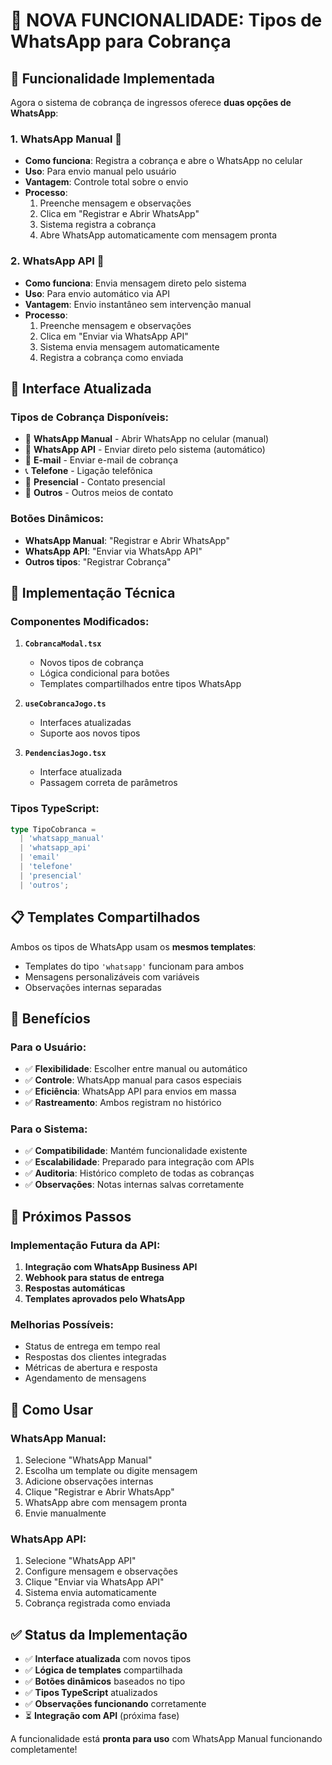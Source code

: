 # 🚀 NOVA FUNCIONALIDADE: Tipos de WhatsApp para Cobrança

## 📱 Funcionalidade Implementada

Agora o sistema de cobrança de ingressos oferece **duas opções de WhatsApp**:

### 1. **WhatsApp Manual** 📲
- **Como funciona**: Registra a cobrança e abre o WhatsApp no celular
- **Uso**: Para envio manual pelo usuário
- **Vantagem**: Controle total sobre o envio
- **Processo**: 
  1. Preenche mensagem e observações
  2. Clica em "Registrar e Abrir WhatsApp"
  3. Sistema registra a cobrança
  4. Abre WhatsApp automaticamente com mensagem pronta

### 2. **WhatsApp API** 🤖
- **Como funciona**: Envia mensagem direto pelo sistema
- **Uso**: Para envio automático via API
- **Vantagem**: Envio instantâneo sem intervenção manual
- **Processo**:
  1. Preenche mensagem e observações
  2. Clica em "Enviar via WhatsApp API"
  3. Sistema envia mensagem automaticamente
  4. Registra a cobrança como enviada

## 🎨 Interface Atualizada

### Tipos de Cobrança Disponíveis:
- 📱 **WhatsApp Manual** - Abrir WhatsApp no celular (manual)
- 🤖 **WhatsApp API** - Enviar direto pelo sistema (automático)
- 📧 **E-mail** - Enviar e-mail de cobrança
- 📞 **Telefone** - Ligação telefônica
- 👤 **Presencial** - Contato presencial
- 🔗 **Outros** - Outros meios de contato

### Botões Dinâmicos:
- **WhatsApp Manual**: "Registrar e Abrir WhatsApp"
- **WhatsApp API**: "Enviar via WhatsApp API"
- **Outros tipos**: "Registrar Cobrança"

## 🔧 Implementação Técnica

### Componentes Modificados:
1. **`CobrancaModal.tsx`**
   - Novos tipos de cobrança
   - Lógica condicional para botões
   - Templates compartilhados entre tipos WhatsApp

2. **`useCobrancaJogo.ts`**
   - Interfaces atualizadas
   - Suporte aos novos tipos

3. **`PendenciasJogo.tsx`**
   - Interface atualizada
   - Passagem correta de parâmetros

### Tipos TypeScript:
```typescript
type TipoCobranca = 
  | 'whatsapp_manual' 
  | 'whatsapp_api' 
  | 'email' 
  | 'telefone' 
  | 'presencial' 
  | 'outros';
```

## 📋 Templates Compartilhados

Ambos os tipos de WhatsApp usam os **mesmos templates**:
- Templates do tipo `'whatsapp'` funcionam para ambos
- Mensagens personalizáveis com variáveis
- Observações internas separadas

## 🎯 Benefícios

### Para o Usuário:
- ✅ **Flexibilidade**: Escolher entre manual ou automático
- ✅ **Controle**: WhatsApp manual para casos especiais
- ✅ **Eficiência**: WhatsApp API para envios em massa
- ✅ **Rastreamento**: Ambos registram no histórico

### Para o Sistema:
- ✅ **Compatibilidade**: Mantém funcionalidade existente
- ✅ **Escalabilidade**: Preparado para integração com APIs
- ✅ **Auditoria**: Histórico completo de todas as cobranças
- ✅ **Observações**: Notas internas salvas corretamente

## 🚀 Próximos Passos

### Implementação Futura da API:
1. **Integração com WhatsApp Business API**
2. **Webhook para status de entrega**
3. **Respostas automáticas**
4. **Templates aprovados pelo WhatsApp**

### Melhorias Possíveis:
- Status de entrega em tempo real
- Respostas dos clientes integradas
- Métricas de abertura e resposta
- Agendamento de mensagens

## 📱 Como Usar

### WhatsApp Manual:
1. Selecione "WhatsApp Manual"
2. Escolha um template ou digite mensagem
3. Adicione observações internas
4. Clique "Registrar e Abrir WhatsApp"
5. WhatsApp abre com mensagem pronta
6. Envie manualmente

### WhatsApp API:
1. Selecione "WhatsApp API"
2. Configure mensagem e observações
3. Clique "Enviar via WhatsApp API"
4. Sistema envia automaticamente
5. Cobrança registrada como enviada

## ✅ Status da Implementação

- ✅ **Interface atualizada** com novos tipos
- ✅ **Lógica de templates** compartilhada
- ✅ **Botões dinâmicos** baseados no tipo
- ✅ **Tipos TypeScript** atualizados
- ✅ **Observações funcionando** corretamente
- ⏳ **Integração com API** (próxima fase)

A funcionalidade está **pronta para uso** com WhatsApp Manual funcionando completamente!